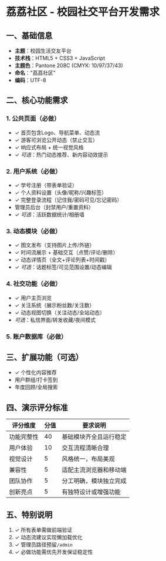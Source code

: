 # 荔荔社区 - 校园社交平台开发需求

## 一、基础信息
- **主题**：校园生活交友平台  
- **技术栈**：HTML5 + CSS3 + JavaScript  
- **主题色**：Pantone 208C (CMYK: 10/97/37/43)  
- **命名**："荔荔社区"  
- **编码**：UTF-8

## 二、核心功能需求

### 1. 公共页面（必做）
- ✓ 首页包含Logo、导航菜单、动态流  
- ✓ 游客可浏览公开动态（禁止交互）  
- ✓ 响应式布局 + 统一视觉风格  
- ✓ *可选*：热门动态推荐、新内容动效提示  

### 2. 用户系统（必做）
- ✓ 学号注册（带表单验证）  
- ✓ 个人资料设置（头像/昵称/兴趣标签）  
- ✓ 完整登录流程（记住我/密码可见/忘记密码）  
- 管理员后台（封禁用户/重置资料）  
- ✓ *可选*：活跃数据统计/相册墙  

### 3. 动态模块（必做）
- ✓ 图文发布（支持图片上传/外链）  
- ✓ 时间流展示 + 基础交互（点赞/评论/删除）  
- ✓ 动态详情页（全文+评论列表+时间戳）  
- ✓ *可选*：话题标签/可见范围设置/动态编辑  

### 4. 社交功能（必做）
- ✓ 用户主页浏览  
- ✓ 关注系统（展示粉丝数/关注数）  
- ✓ 动态视图切换（关注动态/全站动态）  
- *可选*：私信界面/转发收藏/夜间模式  

### 5. 账户数据库（必做）

## 三、扩展功能（可选）
- ✓ 个性化内容推荐  
- 用户群组/打卡签到  
- 年度回顾/全局搜索  

## 四、演示评分标准
| 评分维度   | 分值 | 要求说明               |
| ---------- | ---- | ---------------------- |
| 功能完整性 | 40   | 基础模块齐全且运行稳定 |
| 用户体验   | 10   | 交互流程清晰合理       |
| 视觉设计   | 5    | 风格统一，布局美观     |
| 兼容性     | 5    | 适配主流浏览器和移动端 |
| 团队协作   | 5    | 分工明确，模块独立完成 |
| 创新亮点   | 5    | 有独特设计或增强功能   |

## 五、特别说明
1. ✓ 所有表单需做前端验证  
2. ✓ 动态流建议实现懒加载优化  
3. ✓ 管理员路径预留`/admin`  
4. ✓ 必做功能需优先开发保证稳定性